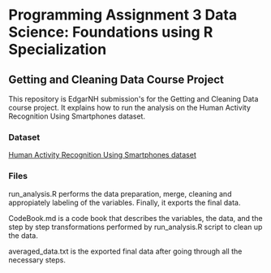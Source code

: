 # Programming Assignment 3 Data Science: Foundations using R Specialization
## Getting and Cleaning Data Course Project
This repository is EdgarNH submission's for the Getting and Cleaning Data course project. It explains how to run the analysis on the
Human Activity Recognition Using Smartphones dataset.

### Dataset
[Human Activity Recognition Using Smartphones dataset](http://archive.ics.uci.edu/ml/datasets/Human+Activity+Recognition+Using+Smartphones)

### Files
run_analysis.R performs the data preparation, merge, cleaning and appropiately labeling of the variables. Finally, it exports the final data.

CodeBook.md is a code book that describes the variables, the data, and the step by step transformations performed by run_analysis.R script to clean up the data.

averaged_data.txt is the exported final data after going through all the necessary steps.
